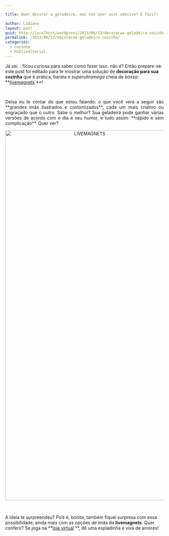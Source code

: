 ```yaml
---

title: Quer decorar a geladeira, mas não quer usar adesivo? É fácil!

author: Lidiane
layout: post
guid: http://localhost/wordpress/2013/06/13/decoracao-geladeira-cozinha/
permalink: /2013/06/13/decoracao-geladeira-cozinha/
categories:
  - Cozinha
  - Publieditorial
---
```

Já sei… ficou curiosa para saber como fazer isso, não é? Então prepare-se: este post foi editado para te mostrar uma solução de **decoração para sua cozinha** que é prática, barata e _superultramega_ cheia de _bossa_: **[livemagnets](http://livemagnets.com.br/index.php) **!

&nbsp;

<p align="justify">
  Deixa eu te contar do que estou falando: o que você verá a seguir são **grandes imãs ilustrados e customizados**, cada um mais criativo ou engraçado que o outro. Sabe o melhor? Sua geladeira pode ganhar várias versões de acordo com o dia e seu humor, e tudo assim: **rápido e sem complicação**. Quer ver?
</p>

<!--more-->

<p align="center">
  <a href="http://www.trololodemulher.com.br/blog/wp-content/uploads/2013/06/LIVEMAGNETS.png"><img class="alignnone size-full wp-image-9499" alt="LIVEMAGNETS" src="http://www.trololodemulher.com.br/blog/wp-content/uploads/2013/06/LIVEMAGNETS.png" width="521" height="1172" /></a>
</p>

&nbsp;

A ideia te surpreendeu? Pois é, bonita, também fiquei surpresa com essa possibilidade, ainda mais com as opções de imãs da **livemagnets**. Quer conferir? Se joga na **[loja virtual](http://livemagnets.com.br/index.php) **, dê uma espiadinha e viva de amores!

&nbsp;

&nbsp;